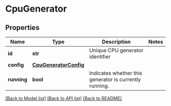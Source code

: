 # CpuGenerator

## Properties
Name | Type | Description | Notes
------------ | ------------- | ------------- | -------------
**id** | **str** | Unique CPU generator identifier | 
**config** | [**CpuGeneratorConfig**](CpuGeneratorConfig.md) |  | 
**running** | **bool** | Indicates whether this generator is currently running. | 

[[Back to Model list]](../README.md#documentation-for-models) [[Back to API list]](../README.md#documentation-for-api-endpoints) [[Back to README]](../README.md)


